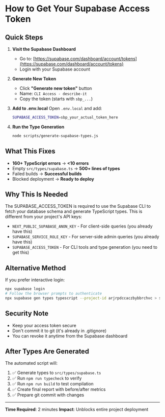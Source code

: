 # How to Get Your Supabase Access Token

## Quick Steps

1. **Visit the Supabase Dashboard**
   - Go to: [https://supabase.com/dashboard/account/tokens](https://supabase.com/dashboard/account/tokens)
   - Login with your Supabase account

2. **Generate New Token**
   - Click **"Generate new token"** button
   - Name: `CLI Access - describe-it`
   - Copy the token (starts with `sbp_...`)

3. **Add to .env.local**
   Open `.env.local` and add:
   ```bash
   SUPABASE_ACCESS_TOKEN=sbp_your_actual_token_here
   ```

4. **Run the Type Generation**
   ```bash
   node scripts/generate-supabase-types.js
   ```

## What This Fixes

- **160+ TypeScript errors** → **<10 errors**
- Empty `src/types/supabase.ts` → **500+ lines of types**
- Failed builds → **Successful builds**
- Blocked deployment → **Ready to deploy**

## Why This Is Needed

The SUPABASE_ACCESS_TOKEN is required to use the Supabase CLI to fetch your database schema and generate TypeScript types. This is different from your project's API keys:

- `NEXT_PUBLIC_SUPABASE_ANON_KEY` - For client-side queries (you already have this)
- `SUPABASE_SERVICE_ROLE_KEY` - For server-side admin queries (you already have this)
- `SUPABASE_ACCESS_TOKEN` - For CLI tools and type generation (you need to get this)

## Alternative Method

If you prefer interactive login:
```bash
npx supabase login
# Follow the browser prompts to authenticate
npx supabase gen types typescript --project-id arjrpdccaczbybbrchvc > src/types/supabase.ts
```

## Security Note

- Keep your access token secure
- Don't commit it to git (it's already in .gitignore)
- You can revoke it anytime from the Supabase dashboard

## After Types Are Generated

The automated script will:
1. ✅ Generate types to `src/types/supabase.ts`
2. ✅ Run `npm run typecheck` to verify
3. ✅ Run `npm run build` to test compilation
4. ✅ Create final report with before/after metrics
5. ✅ Prepare git commit with changes

---

**Time Required**: 2 minutes
**Impact**: Unblocks entire project deployment
